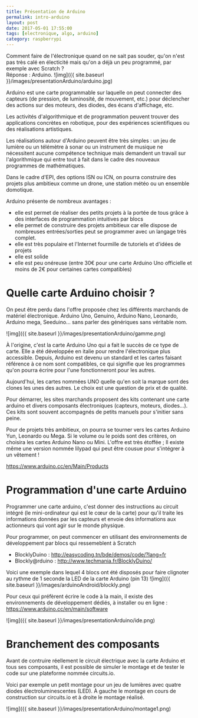 ```yaml
---
title: Présentation de Arduino
permalink: intro-arduino
layout: post
date: 2017-05-01 17:55:00
tags: [electronique, algo, arduino]
category: raspberrypi
---
```


Comment faire de l'électronique quand on ne sait pas souder, qu'on n'est pas 
très calé en électicité mais qu'on a déjà un peu programmé, par exemple avec
Scratch ?  
Réponse  : Arduino.
![img]({{ site.baseurl }}/images/presentationArduino/arduino.jpg)


Arduino est une carte programmable sur laquelle on peut connecter des capteurs
(de pression, de luminosité, de mouvement, etc.) pour déclencher des actions sur 
des moteurs, des diodes, des écans d'affichage, etc.

Les activités d'algorithmique et de programmation peuvent trouver des
applications concrètes en robotique, pour des expériences scientifiques ou des
réalisations artistiques.

Les réalisations autour d'Arduino peuvent être très simples : un jeu de lumière
ou un télémètre à sonar ou un instrument de musique ne nécessitent aucune
compétence technique mais demandent un travail sur l'algorithmique qui entre
tout à fait dans le cadre des nouveaux programmes de mathématiques.  

Dans le cadre d'EPI, des options ISN ou ICN, on pourra construire des projets
plus ambitieux comme un drone, une station météo ou un ensemble domotique.

Arduino présente de nombreux avantages :
- elle est permet de réaliser des petits projets à la portée de tous grâce à des 
  interfaces de programmation intuitives par blocs
- elle permet de construire des projets ambitieux car elle dispose de nombreuses
  entrées/sorties peut se programmer avec un langage très complet.
- elle est très populaire et l'Internet fourmille de tutoriels et d'idées de
  projets
- elle est solide
- elle est peu onéreuse (entre 30€ pour une carte Arduino Uno officielle et 
  moins de 2€ pour certaines cartes compatibles)

# Quelle carte Arduino choisir ?

On peut être perdu dans l'offre proposée chez les différents marchands de
matériel électronique.  Arduino Uno, Genuino, Arduino Nano, Leonardo, Arduino
mega, Seeduino... sans parler des génériques sans véritable nom.

![img]({{ site.baseurl }}/images/presentationArduino/gamme.png)

À l'origine, c'est la carte Arduino Uno qui a fait le succès de ce type de
carte.  Elle a été développée en italie pour rendre l'électronique plus
accessible.  Depuis, Arduino est devenu un standard et les cartes faisant
référence à ce nom sont compatibles, ce qui signifie que les programmes qu'on
pourra écrire pour l'une fonctionneront pour les autres.

Aujourd'hui, les cartes nommées UNO quelle qu'en soit la marque sont des clones
les unes des autres. Le choix est une question de prix et de qualité.

Pour démarrer, les sites marchands proposent des kits contenant une carte
arduino et divers composants électroniques (capteurs, moteurs, diodes...).  Ces
kits sont souvent accompagnés de petits manuels pour s'initier sans peine.

Pour de projets très ambitieux, on pourra se tourner vers les cartes Arduino
Yun, Leonardo ou Mega.  Si le volume ou le poids sont des critères, on choisira
les cartes Arduino Nano ou Mini. L'offre est très étoffée ; Il existe même une
version nommée lilypad qui peut être cousue pour s'intégrer à un vêtement !

<https://www.arduino.cc/en/Main/Products>

# Programmation d'une carte Arduino

Programmer une carte arduino, c'est donner des instructions au circuit intégré
(le mini-ordinateur qui est le cœur de la carte) pour qu'il traite les
informations données par les capteurs et envoie des informations aux
actionneurs qui vont agir sur le monde physique.

Pour programmer, on peut commencer en utilisant des environnements de
développement par blocs qui ressemeblent à Scratch

- BlocklyDuino : <http://easycoding.tn/bde/demos/code/?lang=fr>
- Blockly@rduino : <http://www.techmania.fr/BlocklyDuino/>

Voici une exemple dans lequel 4 blocs ont été disposés pour faire clignoter
au rythme de 1 seconde la LED de la carte Arduino (pin 13)
![img]({{ site.baseurl }}/images/arduinoAndroid/blockly.png)

Pour ceux qui préfèrent écrire le code à la main, il existe des environnements 
de développement dédiés, à installer ou en ligne : 
<https://www.arduino.cc/en/main/software>

![img]({{ site.baseurl }}/images/presentationArduino/ide.png)

# Branchement des composants

Avant de contruire réellement le circuit électrique avec la carte Arduino et
tous ses composants, il est possible de simuler le montage et de tester le code
sur une plateforme nommée circuits.io.

Voici par exemple un petit montage pour un jeu de lumières avec quatre diodes
électroluminescentes (LED). À gauche le montage en cours de construction
sur circuits.io et à droite le montage réalisé.

![img]({{ site.baseurl }}/images/presentationArduino/montage1.png)

